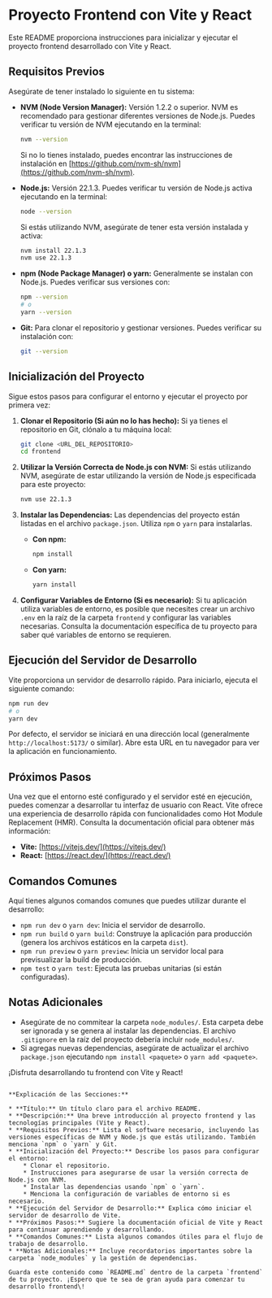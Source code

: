 # Proyecto Frontend con Vite y React

Este README proporciona instrucciones para inicializar y ejecutar el proyecto frontend desarrollado con Vite y React.

## Requisitos Previos

Asegúrate de tener instalado lo siguiente en tu sistema:

* **NVM (Node Version Manager):** Versión 1.2.2 o superior. NVM es recomendado para gestionar diferentes versiones de Node.js. Puedes verificar tu versión de NVM ejecutando en la terminal:
    ```bash
    nvm --version
    ```
    Si no lo tienes instalado, puedes encontrar las instrucciones de instalación en [https://github.com/nvm-sh/nvm](https://github.com/nvm-sh/nvm).

* **Node.js:** Versión 22.1.3. Puedes verificar tu versión de Node.js activa ejecutando en la terminal:
    ```bash
    node --version
    ```
    Si estás utilizando NVM, asegúrate de tener esta versión instalada y activa:
    ```bash
    nvm install 22.1.3
    nvm use 22.1.3
    ```

* **npm (Node Package Manager) o yarn:** Generalmente se instalan con Node.js. Puedes verificar sus versiones con:
    ```bash
    npm --version
    # o
    yarn --version
    ```
* **Git:** Para clonar el repositorio y gestionar versiones. Puedes verificar su instalación con:
    ```bash
    git --version
    ```

## Inicialización del Proyecto

Sigue estos pasos para configurar el entorno y ejecutar el proyecto por primera vez:

1.  **Clonar el Repositorio (Si aún no lo has hecho):**
    Si ya tienes el repositorio en Git, clónalo a tu máquina local:
    ```bash
    git clone <URL_DEL_REPOSITORIO>
    cd frontend
    ```

2.  **Utilizar la Versión Correcta de Node.js con NVM:**
    Si estás utilizando NVM, asegúrate de estar utilizando la versión de Node.js especificada para este proyecto:
    ```bash
    nvm use 22.1.3
    ```

3.  **Instalar las Dependencias:**
    Las dependencias del proyecto están listadas en el archivo `package.json`. Utiliza `npm` o `yarn` para instalarlas.

    * **Con npm:**
        ```bash
        npm install
        ```

    * **Con yarn:**
        ```bash
        yarn install
        ```

4.  **Configurar Variables de Entorno (Si es necesario):**
    Si tu aplicación utiliza variables de entorno, es posible que necesites crear un archivo `.env` en la raíz de la carpeta `frontend` y configurar las variables necesarias. Consulta la documentación específica de tu proyecto para saber qué variables de entorno se requieren.

## Ejecución del Servidor de Desarrollo

Vite proporciona un servidor de desarrollo rápido. Para iniciarlo, ejecuta el siguiente comando:

```bash
npm run dev
# o
yarn dev
```

Por defecto, el servidor se iniciará en una dirección local (generalmente `http://localhost:5173/` o similar). Abre esta URL en tu navegador para ver la aplicación en funcionamiento.

## Próximos Pasos

Una vez que el entorno esté configurado y el servidor esté en ejecución, puedes comenzar a desarrollar tu interfaz de usuario con React. Vite ofrece una experiencia de desarrollo rápida con funcionalidades como Hot Module Replacement (HMR). Consulta la documentación oficial para obtener más información:

* **Vite:** [https://vitejs.dev/](https://vitejs.dev/)
* **React:** [https://react.dev/](https://react.dev/)

## Comandos Comunes

Aquí tienes algunos comandos comunes que puedes utilizar durante el desarrollo:

* `npm run dev` o `yarn dev`: Inicia el servidor de desarrollo.
* `npm run build` o `yarn build`: Construye la aplicación para producción (genera los archivos estáticos en la carpeta `dist`).
* `npm run preview` o `yarn preview`: Inicia un servidor local para previsualizar la build de producción.
* `npm test` o `yarn test`: Ejecuta las pruebas unitarias (si están configuradas).

## Notas Adicionales

* Asegúrate de no commitear la carpeta `node_modules/`. Esta carpeta debe ser ignorada y se genera al instalar las dependencias. El archivo `.gitignore` en la raíz del proyecto debería incluir `node_modules/`.
* Si agregas nuevas dependencias, asegúrate de actualizar el archivo `package.json` ejecutando `npm install <paquete>` o `yarn add <paquete>`.

¡Disfruta desarrollando tu frontend con Vite y React\!
```

**Explicación de las Secciones:**

* **Título:** Un título claro para el archivo README.
* **Descripción:** Una breve introducción al proyecto frontend y las tecnologías principales (Vite y React).
* **Requisitos Previos:** Lista el software necesario, incluyendo las versiones específicas de NVM y Node.js que estás utilizando. También menciona `npm` o `yarn` y Git.
* **Inicialización del Proyecto:** Describe los pasos para configurar el entorno:
    * Clonar el repositorio.
    * Instrucciones para asegurarse de usar la versión correcta de Node.js con NVM.
    * Instalar las dependencias usando `npm` o `yarn`.
    * Menciona la configuración de variables de entorno si es necesario.
* **Ejecución del Servidor de Desarrollo:** Explica cómo iniciar el servidor de desarrollo de Vite.
* **Próximos Pasos:** Sugiere la documentación oficial de Vite y React para continuar aprendiendo y desarrollando.
* **Comandos Comunes:** Lista algunos comandos útiles para el flujo de trabajo de desarrollo.
* **Notas Adicionales:** Incluye recordatorios importantes sobre la carpeta `node_modules` y la gestión de dependencias.

Guarda este contenido como `README.md` dentro de la carpeta `frontend` de tu proyecto. ¡Espero que te sea de gran ayuda para comenzar tu desarrollo frontend\!